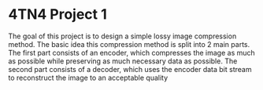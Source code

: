 # 4TN4 Project 1
The goal of this project is to design a simple
lossy image compression method. The basic idea
this compression method is split into 2 main parts.
The first part consists of an encoder, which
compresses the image as much as possible while
preserving as much necessary data as possible. The
second part consists of a decoder, which uses the
encoder data bit stream to reconstruct the image to
an acceptable quality

###

